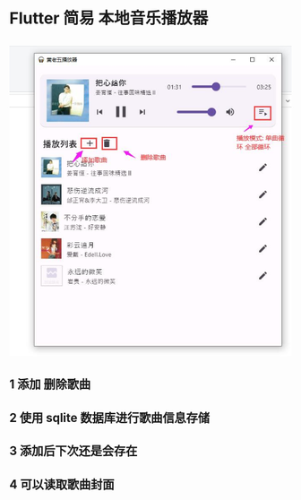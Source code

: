 # Flutter 简易 本地音乐播放器

## ![avatar](/play.jpg)

## 1 添加 删除歌曲

## 2 使用 sqlite 数据库进行歌曲信息存储

## 3 添加后下次还是会存在

## 4 可以读取歌曲封面
